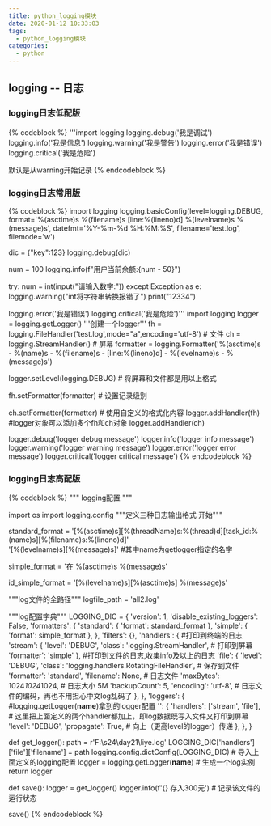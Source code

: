 ```yaml
---
title: python_logging模块
date: 2020-01-12 10:33:03
tags:
  - python_logging模块
categories:
  - python
---
```

## logging -- 日志
### logging日志低配版
{% codeblock %}
'''import logging
logging.debug('我是调试')
logging.info('我是信息')
logging.warning('我是警告')
logging.error('我是错误')
logging.critical('我是危险')

默认是从warning开始记录
{% endcodeblock %}

### logging日志常用版
{% codeblock %}
import logging
logging.basicConfig(level=logging.DEBUG,
                    format='%(asctime)s %(filename)s [line:%(lineno)d] %(levelname)s %(message)s',
                    datefmt='%Y-%m-%d %H:%M:%S',
                    filename='test.log',
                    filemode='w')

dic = {"key":123}
logging.debug(dic)

num = 100
logging.info(f"用户当前余额:{num - 50}")

try:
    num = int(input("请输入数字:"))
except Exception as e:
    logging.warning("int将字符串转换报错了")
print("12334")

logging.error('我是错误')
logging.critical('我是危险')'''
import logging
logger = logging.getLogger() 
'''创建一个logger'''
fh = logging.FileHandler('test.log',mode="a",encoding='utf-8')   # 文件
ch = logging.StreamHandler()   # 屏幕
formatter = logging.Formatter('%(asctime)s - %(name)s - %(filename)s - [line:%(lineno)d] -  %(levelname)s - %(message)s')

logger.setLevel(logging.DEBUG) # 将屏幕和文件都是用以上格式

fh.setFormatter(formatter) # 设置记录级别

ch.setFormatter(formatter) # 使用自定义的格式化内容
logger.addHandler(fh) #logger对象可以添加多个fh和ch对象
logger.addHandler(ch)


logger.debug('logger debug message')
logger.info('logger info message')
logger.warning('logger warning message')
logger.error('logger error message')
logger.critical('logger critical message')
{% endcodeblock %}

### logging日志高配版
{% codeblock %}
"""
logging配置
"""

import os
import logging.config
"""定义三种日志输出格式 开始"""

standard_format = '[%(asctime)s][%(threadName)s:%(thread)d][task_id:%(name)s][%(filename)s:%(lineno)d]' \
                  '[%(levelname)s][%(message)s]' #其中name为getlogger指定的名字

simple_format = '在 %(asctime)s %(message)s'

id_simple_format = '[%(levelname)s][%(asctime)s] %(message)s'


"""log文件的全路径"""
logfile_path = 'all2.log'

"""log配置字典"""
LOGGING_DIC = {
    'version': 1,
    'disable_existing_loggers': False,
    'formatters': {
        'standard': {
            'format': standard_format
        },
        'simple': {
            'format': simple_format
        },
    },
    'filters': {},
    'handlers': {
        #打印到终端的日志
        'stream': {
            'level': 'DEBUG',
            'class': 'logging.StreamHandler',  # 打印到屏幕
            'formatter': 'simple'
        },
        #打印到文件的日志,收集info及以上的日志
        'file': {
            'level': 'DEBUG',
            'class': 'logging.handlers.RotatingFileHandler',  # 保存到文件
            'formatter': 'standard',
            'filename': None,  # 日志文件
            'maxBytes': 1024*1024*1024,  # 日志大小 5M
            'backupCount': 5,
            'encoding': 'utf-8',  # 日志文件的编码，再也不用担心中文log乱码了
        },
    },
    'loggers': {
        #logging.getLogger(__name__)拿到的logger配置
        '': {
            'handlers': ['stream', 'file'],  # 这里把上面定义的两个handler都加上，即log数据既写入文件又打印到屏幕
            'level': 'DEBUG',
            'propagate': True,  # 向上（更高level的logger）传递
        },
    },
}

def get_logger():
    path = r'F:\s24\day21\liye.log'
    LOGGING_DIC['handlers']['file']['filename'] = path
    logging.config.dictConfig(LOGGING_DIC)  # 导入上面定义的logging配置
    logger = logging.getLogger(__name__)  # 生成一个log实例
    return logger

def save():
    logger = get_logger()
    logger.info(f'{} 存入300元')  # 记录该文件的运行状态

save()
{% endcodeblock %}

